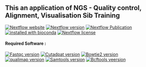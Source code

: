 ## This an application of NGS - Quality control, Alignment, Visualisation Sib Training

[![Nextflow website](https://img.shields.io/twitter/url/https/nextflowio.svg?colorB=26af64&&label=%40nextflow&style=popout)](https://www.nextflow.io/)    [![Nextflow version](https://img.shields.io/github/release/nextflow-io/nextflow.svg?colorB=26af64&style=popout)](https://github.com/nextflow-io/nextflow/releases/latest) [![Nextflow Publication](https://img.shields.io/badge/Published-Nature%20Biotechnology-26af64.svg?colorB=26af64&style=popout)](https://www.nature.com/articles/nbt.3820) [![installed with bioconda](https://img.shields.io/badge/installed%20with-Anaconda-brightgreen.svg?colorB=26af64&style=popout)](https://www.anaconda.com/) [![Nextflow license](https://img.shields.io/github/license/nextflow-io/nextflow.svg?colorB=26af64&style=popout)](https://github.com/nextflow-io/nextflow/blob/master/COPYING)
 

#### Required Software : 
[![Fastqc version](https://img.shields.io/badge/Fastqc-v0.12.1%20-blue)](https://anaconda.org/bioconda/fastqc)
[![Cutadpat version](https://img.shields.io/badge/Cutadapt-v1.18%20-blue)](https://anaconda.org/bioconda/cutadapt)
[![Bowtie2 version](https://img.shields.io/badge/Bowtie2-v2.2.5%20-blue)](https://anaconda.org/bioconda/bowtie2)
[![qualimap version](https://img.shields.io/badge/Qualimap-v2.2.2a%20-blue)](https://anaconda.org/bioconda/qualimap)
[![Samtools version](https://img.shields.io/badge/Samtools-v1.6%20-blue)](https://anaconda.org/bioconda/samtools)
[![Bcftools veersion](https://img.shields.io/badge/Bcftools-v1.9%20-blue)](https://anaconda.org/bioconda/bcftools)



